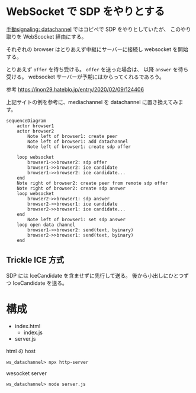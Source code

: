 # WebSocket で SDP をやりとする

[手動signaling: datachannel](../minimum_datachannel/README.md) ではコピペで SDP をやりとしていたが、 このやり取りを WebScocket 経由にする。

それぞれの browser はとりあえず中継にサーバーに接続し websocket を開始する。

とりあえず `offer` を待ち受ける。
`offer` を送った場合は、 以降 `answer` を待ち受ける。
websocket サーバーが予期にはからってくれるであろう。

参考 https://inon29.hateblo.jp/entry/2020/02/09/124406

上記サイトの例を参考に、mediachannel を datachannel に置き換えてみます。

```mermaid
sequenceDiagram
    actor browser1   
    actor browser2
        Note left of browser1: create peer
        Note left of browser1: add datachannel
        Note left of browser1: create sdp offer

    loop websocket
        browser1->>browser2: sdp offer
        browser1->>browser2: ice candidate
        browser1->>browser2: ice candidate...
    end
    Note right of browser2: create peer from remote sdp offer
    Note right of browser2: create sdp answer
    loop websocket
        browser2->>browser1: sdp answer
        browser2->>browser1: ice candidate
        browser2->>browser1: ice candidate...
    end
        Note left of browser1: set sdp answer
    loop open data channel
        browser1->>browser2: send(text, byinary)
        browser2->>browser1: send(text, byinary)
    end
```

## Trickle ICE 方式
SDP には IceCandidate を含ませずに先行して送る。
後から小出しにひとつずつ IceCandidate を送る。

# 構成

- index.html
  - index.js
- server.js

html の host
```
ws_datachannel> npx http-server
```

wesocket server
```
ws_datachannel> node server.js
```

